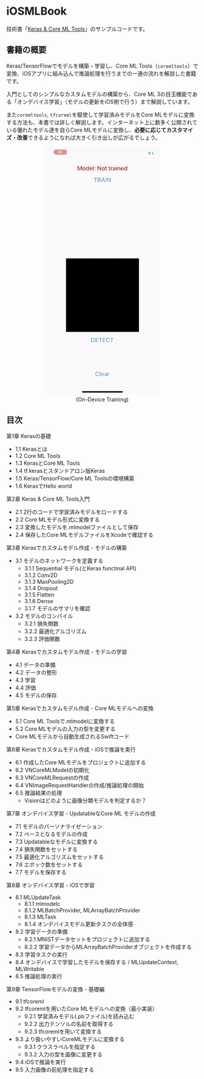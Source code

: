 # iOSMLBook

技術書「[Keras & Core ML Tools](https://shu223.booth.pm/items/1723495)」のサンプルコードです。

## 書籍の概要

Keras/TensorFlowでモデルを構築・学習し、Core ML Tools（`coremltools`）で変換、iOSアプリに組み込んで推論処理を行うまでの一連の流れを解説した書籍です。

入門としてのシンプルなカスタムモデルの構築から、Core ML 3の目玉機能である「オンデバイス学習」（モデルの更新をiOS側で行う）まで解説しています。

また`coremltools`, `tfcoreml`を駆使して学習済みモデルをCore MLモデルに変換する方法も、本書では詳しく解説します。インターネット上に数多く公開されている優れたモデル達を自らCore MLモデルに変換し、**必要に応じてカスタマイズ・改善**できるようになれば大きく引き出しが広がるでしょう。

<div align="center">

<img src="on-device-training.gif">
<br/>
(On-Device Training)
</div>

## 目次

第1章 Kerasの基礎

- 1.1 Kerasとは
- 1.2 Core ML Tools
- 1.3 KerasとCore ML Tools
- 1.4 tf.kerasとスタンドアロン版Keras
- 1.5 Keras/TensorFlow/Core ML Toolsの環境構築
- 1.6 KerasでHello world

第2章 Keras & Core ML Tools入門

- 2.1 2行のコードで学習済みモデルをロードする
- 2.2 Core MLモデル形式に変換する
- 2.3 変換したモデルを.mlmodelファイルとして保存
- 2.4 保存したCore MLモデルファイルをXcodeで確認する

第3章 Kerasでカスタムモデル作成 - モデルの構築

- 3.1 モデルのネットワークを定義する
  - 3.1.1 Sequential モデル(とKeras functinal API)
  - 3.1.2 Conv2D
  - 3.1.3 MaxPooling2D
  - 3.1.4 Dropout
  - 3.1.5 Flatten
  - 3.1.6 Dense
  - 3.1.7 モデルのサマリを確認
- 3.2 モデルのコンパイル
  - 3.2.1 損失関数
  - 3.2.2 最適化アルゴリズム
  - 3.2.3 評価関数

第4章 Kerasでカスタムモデル作成 - モデルの学習

- 4.1 データの準備
- 4.2 データの整形
- 4.3 学習
- 4.4 評価
- 4.5 モデルの保存

第5章 Kerasでカスタムモデル作成 - Core MLモデルへの変換

- 5.1 Core ML Toolsで.mlmodelに変換する
- 5.2 Core MLモデルの入力の型を変更する
- Core MLモデルから自動生成されるSwiftコード

第6章 Kerasでカスタムモデル作成 - iOSで推論を実行

- 6.1 作成したCore MLモデルをプロジェクトに追加する
- 6.2 VNCoreMLModelの初期化
- 6.3 VNCoreMLRequestの作成
- 6.4 VNImageRequestHandlerの作成/推論処理の開始
- 6.5 推論結果の処理
  - Visionはどのように画像分類モデルを判定するか？

第7章 オンデバイス学習 - UpdatableなCore ML モデルの作成

- 7.1 モデルのパーソナライゼーション
- 7.2 ベースとなるモデルの作成
- 7.3 Updatableなモデルに変換する
- 7.4 損失関数をセットする
- 7.5 最適化アルゴリズムをセットする
- 7.6 エポック数をセットする
- 7.7 モデルを保存する

第8章 オンデバイス学習 - iOSで学習

- 8.1 MLUpdateTask
  - 8.1.1 mlmodelc
  - 8.1.2 MLBatchProvider, MLArrayBatchProvider
  - 8.1.3 MLTask
  - 8.1.4 オンデバイスモデル更新タスクの全体感
- 8.2 学習データの準備
  - 8.2.1 MNISTデータセットをプロジェクトに追加する
  - 8.2.2 学習データからMLArrayBatchProviderオブジェクトを作成する
- 8.3 学習タスクの実行
- 8.4 オンデバイスで学習したモデルを保存する / MLUpdateContext, MLWritable
- 8.5 推論処理の実行

第9章 TensorFlowモデルの変換 - 基礎編

- 9.1 tfcoreml
- 9.2 tfcoremlを用いたCore MLモデルへの変換（最小実装）
  - 9.2.1 学習済みモデル(.pbファイル)を読み込む 
  - 9.2.2 出力テンソルの名前を取得する 
  - 9.2.3 tfcoremlを用いて変換する 
- 9.3 より扱いやすいCoreMLモデルに変換する
  - 9.3.1 クラスラベルを指定する
  - 9.3.2 入力の型を画像に変更する
- 9.4 iOSで推論を実行 
- 9.5 入力画像の前処理を指定する
